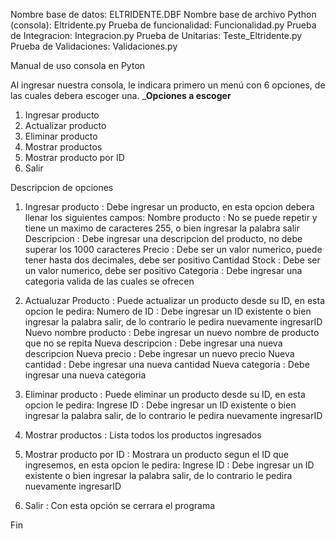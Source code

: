 Nombre base de datos: ELTRIDENTE.DBF
Nombre base de archivo Python (consola): Eltridente.py
Prueba de funcionalidad: Funcionalidad.py 
Prueba de Integracion: Integracion.py
Prueba de Unitarias: Teste_Eltridente.py
Prueba de Validaciones: Validaciones.py

Manual de uso consola en Pyton

Al ingresar nuestra consola, le indicara primero un menú con 6 opciones, de las cuales
debera escoger una.
_________________Opciones a escoger________________

1. Ingresar producto
2. Actualizar producto
3. Eliminar producto
4. Mostrar productos
5. Mostrar producto por ID
6. Salir

Descripcion de opciones

1. Ingresar producto        : Debe ingresar un producto, en esta opcion debera llenar los siguientes campos:
Nombre producto             : No se puede repetir y tiene un maximo de caracteres 255, o bien ingresar 
                              la palabra salir
Descripcion                 : Debe ingresar una descripcion del producto, no debe superar los 1000 caracteres
Precio                      : Debe ser un valor numerico, puede tener hasta dos decimales, debe ser positivo
Cantidad Stock              : Debe ser un valor numerico, debe ser positivo
Categoria                   : Debe ingresar una categoria valida de las cuales se ofrecen

2. Actualuzar Producto      : Puede actualizar un producto desde su ID, en esta opcion le pedira:
Numero de ID                : Debe ingresar un ID existente o bien ingresar la palabra salir,
                              de lo contrario le pedira nuevamente ingresarID
Nuevo nombre producto       : Debe ingresar un nuevo nombre de producto que no se repita
Nueva descripcion           : Debe ingresar una nueva descripcion
Nueva precio                : Debe ingresar un nuevo precio
Nueva cantidad              : Debe ingresar una nueva cantidad
Nueva categoria             : Debe ingresar una nueva categoria

3. Eliminar producto        : Puede eliminar un producto desde su ID, en esta opcion le pedira:
Ingrese ID                  : Debe ingresar un ID existente o bien ingresar la palabra salir,
                              de lo contrario le pedira nuevamente ingresarID

4. Mostrar productos        : Lista todos los productos ingresados

5. Mostrar producto por ID  : Mostrara un producto segun el ID que ingresemos, en esta opcion le pedira:
Ingrese ID                  : Debe ingresar un ID existente o bien ingresar la palabra salir,
                              de lo contrario le pedira nuevamente ingresarID

6. Salir                    : Con esta opción se cerrara el programa

Fin
